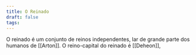 ```yaml
---
title: O Reinado
draft: false
tags:
---
```

O reinado é um conjunto de reinos independentes, lar de grande parte dos humanos de [[Arton]]. O reino-capital do reinado é [[Deheon]], 